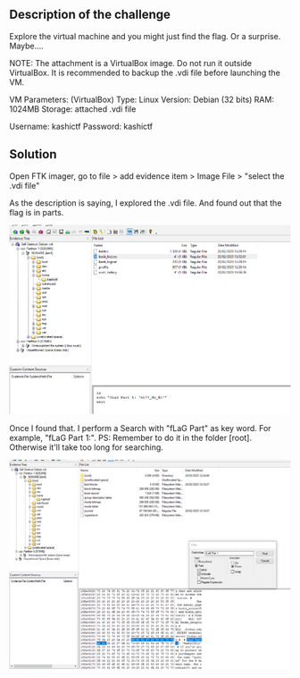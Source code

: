 ## Description of the challenge

Explore the virtual machine and you might just find the flag. Or a surprise. Maybe....

NOTE: The attachment is a VirtualBox image. Do not run it outside VirtualBox. It is recommended to backup the .vdi file before launching the VM.

VM Parameters: (VirtualBox)
Type: Linux
Version: Debian (32 bits)
RAM: 1024MB
Storage: attached .vdi file

Username: kashictf
Password: kashictf

## Solution

Open FTK imager, go to file > add evidence item > Image File > "select the .vdi file"  

As the description is saying, I explored the .vdi file. And found out that the flag is in parts.

![alt text](image.png)

Once I found that. I perform a Search with "fLaG Part" as key word. For example, "fLaG Part 1:". 
PS: Remember to do it in the folder [root]. Otherwise it'll take too long for searching.

![alt text](image_1.png)
